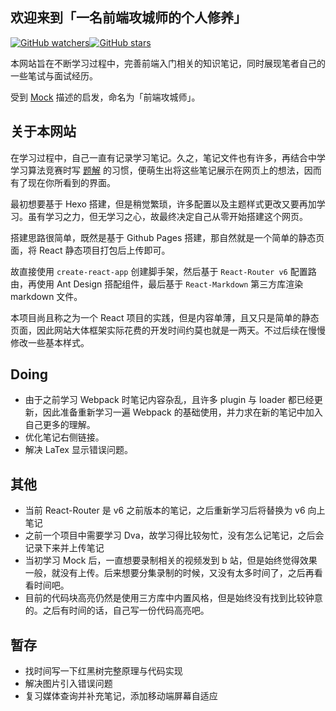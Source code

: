 ## 欢迎来到「一名前端攻城师的个人修养」

[![GitHub watchers](https://img.shields.io/github/watchers/yucohny/yucohny.github.io)](https://github.com/yucohny/yucohny.github.io)[![GitHub stars](https://img.shields.io/github/stars/yucohny/yucohny.github.io)](https://github.com/Yucohny/yucohny.github.io)

本网站旨在不断学习过程中，完善前端入门相关的知识笔记，同时展现笔者自己的一些笔试与面试经历。

受到 [Mock](http://mockjs.com/) 描述的启发，命名为「前端攻城师」。

## 关于本网站

在学习过程中，自己一直有记录学习笔记。久之，笔记文件也有许多，再结合中学学习算法竞赛时写 [题解](https://yucohny.blog.csdn.net/) 的习惯，便萌生出将这些笔记展示在网页上的想法，因而有了现在你所看到的界面。

最初想要基于 Hexo 搭建，但是稍觉繁琐，许多配置以及主题样式更改又要再加学习。虽有学习之力，但无学习之心，故最终决定自己从零开始搭建这个网页。

搭建思路很简单，既然是基于 Github Pages 搭建，那自然就是一个简单的静态页面，将 React 静态项目打包后上传即可。

故直接使用 `create-react-app` 创建脚手架，然后基于 `React-Router v6` 配置路由，再使用 Ant Design 搭配组件，最后基于 `React-Markdown` 第三方库渲染 markdown 文件。

本项目尚且称之为一个 React 项目的实践，但是内容单薄，且又只是简单的静态页面，因此网站大体框架实际花费的开发时间约莫也就是一两天。不过后续在慢慢修改一些基本样式。

## Doing

+ 由于之前学习 Webpack 时笔记内容杂乱，且许多 plugin 与 loader 都已经更新，因此准备重新学习一遍 Webpack 的基础使用，并力求在新的笔记中加入自己更多的理解。
+ 优化笔记右侧链接。
+ 解决 LaTex 显示错误问题。

## 其他

+ 当前 React-Router 是 v6 之前版本的笔记，之后重新学习后将替换为 v6 向上笔记
+ 之前一个项目中需要学习 Dva，故学习得比较匆忙，没有怎么记笔记，之后会记录下来并上传笔记
+ 当初学习 Mock 后，一直想要录制相关的视频发到 b 站，但是始终觉得效果一般，就没有上传。后来想要分集录制的时候，又没有太多时间了，之后再看看时间吧。
+ 目前的代码块高亮仍然是使用三方库中内置风格，但是始终没有找到比较钟意的。之后有时间的话，自己写一份代码高亮吧。

## 暂存

+ 找时间写一下红黑树完整原理与代码实现
+ 解决图片引入错误问题
+ 复习媒体查询并补充笔记，添加移动端屏幕自适应
